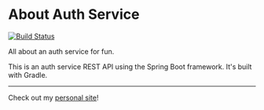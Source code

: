 # About Auth Service

[![Build Status](https://travis-ci.org/andrew-boutin/about-auth-service.svg?branch=master)](https://travis-ci.org/andrew-boutin/about-auth-service)

All about an auth service for fun.

This is an auth service REST API using the Spring Boot framework. It's built with Gradle.

---

Check out my [personal site](https://andrewboutin.com)!
